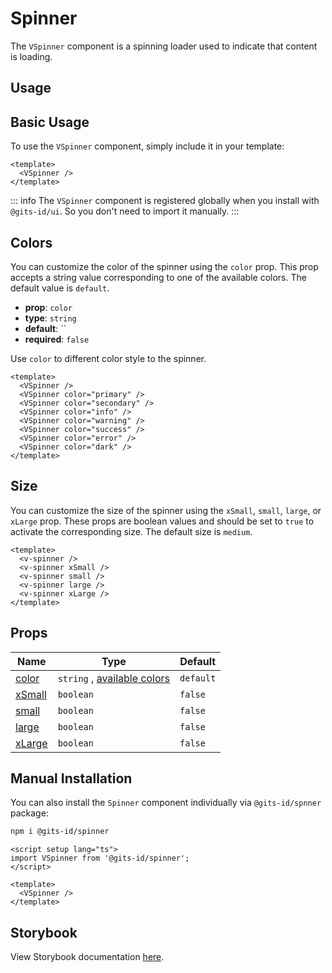 # Spinner

The `VSpinner` component is a spinning loader used to indicate that content is loading.

## Usage

## Basic Usage

To use the `VSpinner` component, simply include it in your template:

<LivePreview src="components-spinner--default" height="auto" >

```vue
<template>
  <VSpinner />
</template>
```

</LivePreview>

::: info
The `VSpinner` component is registered globally when you install with `@gits-id/ui`. So you don't need to import it manually.
:::

## Colors

You can customize the color of the spinner using the `color` prop. This prop accepts a string value corresponding to one of the available colors. The default value is `default`.

- **prop**: `color`
- **type**: `string`
- **default**: ``
- **required**: `false`

Use `color` to different color style to the spinner.

<LivePreview src="components-spinner--colors" height="auto">

```vue
<template>
  <VSpinner />
  <VSpinner color="primary" />
  <VSpinner color="secondary" />
  <VSpinner color="info" />
  <VSpinner color="warning" />
  <VSpinner color="success" />
  <VSpinner color="error" />
  <VSpinner color="dark" />
</template>
```

</LivePreview>

## Size

You can customize the size of the spinner using the `xSmall`, `small`, `large`, or `xLarge` prop. These props are boolean values and should be set to `true` to activate the corresponding size. The default size is `medium`.

<LivePreview src="components-spinner--sizes" height="auto" >

```vue
<template>
  <v-spinner />
  <v-spinner xSmall />
  <v-spinner small />
  <v-spinner large />
  <v-spinner xLarge />
</template>
```

</LivePreview>

## Props

| Name            | Type                                               | Default   |
| --------------- | -------------------------------------------------- | --------- |
| [color](#color) | `string` , [available colors](/guide/theme#colors) | `default` |
| [xSmall](#size) | `boolean`                                          | `false`   |
| [small](#size)  | `boolean`                                          | `false`   |
| [large](#size)  | `boolean`                                          | `false`   |
| [xLarge](#size) | `boolean`                                          | `false`   |

## Manual Installation

You can also install the `Spinner` component individually via `@gits-id/spnner` package:

```bash
npm i @gits-id/spinner
```

```vue
<script setup lang="ts">
import VSpinner from '@gits-id/spinner';
</script>

<template>
  <VSpinner />
</template>
```

## Storybook

View Storybook documentation [here](https://gits-ui.web.app/?path=/story/components-spinner--default).
